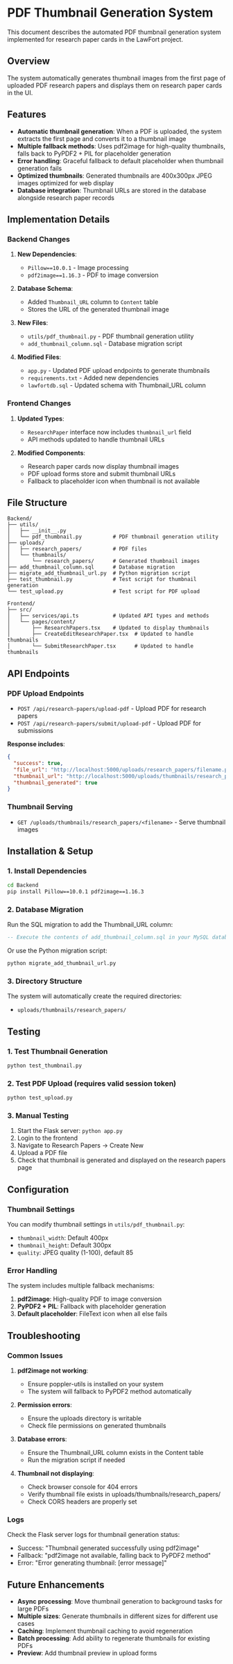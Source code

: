 # PDF Thumbnail Generation System

This document describes the automated PDF thumbnail generation system implemented for research paper cards in the LawFort project.

## Overview

The system automatically generates thumbnail images from the first page of uploaded PDF research papers and displays them on research paper cards in the UI.

## Features

- **Automatic thumbnail generation**: When a PDF is uploaded, the system extracts the first page and converts it to a thumbnail image
- **Multiple fallback methods**: Uses pdf2image for high-quality thumbnails, falls back to PyPDF2 + PIL for placeholder generation
- **Error handling**: Graceful fallback to default placeholder when thumbnail generation fails
- **Optimized thumbnails**: Generated thumbnails are 400x300px JPEG images optimized for web display
- **Database integration**: Thumbnail URLs are stored in the database alongside research paper records

## Implementation Details

### Backend Changes

1. **New Dependencies**:
   - `Pillow==10.0.1` - Image processing
   - `pdf2image==1.16.3` - PDF to image conversion

2. **Database Schema**:
   - Added `Thumbnail_URL` column to `Content` table
   - Stores the URL of the generated thumbnail image

3. **New Files**:
   - `utils/pdf_thumbnail.py` - PDF thumbnail generation utility
   - `add_thumbnail_column.sql` - Database migration script

4. **Modified Files**:
   - `app.py` - Updated PDF upload endpoints to generate thumbnails
   - `requirements.txt` - Added new dependencies
   - `lawfortdb.sql` - Updated schema with Thumbnail_URL column

### Frontend Changes

1. **Updated Types**:
   - `ResearchPaper` interface now includes `thumbnail_url` field
   - API methods updated to handle thumbnail URLs

2. **Modified Components**:
   - Research paper cards now display thumbnail images
   - PDF upload forms store and submit thumbnail URLs
   - Fallback to placeholder icon when thumbnail is not available

## File Structure

```
Backend/
├── utils/
│   ├── __init__.py
│   └── pdf_thumbnail.py          # PDF thumbnail generation utility
├── uploads/
│   ├── research_papers/          # PDF files
│   └── thumbnails/
│       └── research_papers/      # Generated thumbnail images
├── add_thumbnail_column.sql      # Database migration
├── migrate_add_thumbnail_url.py  # Python migration script
├── test_thumbnail.py             # Test script for thumbnail generation
└── test_upload.py                # Test script for PDF upload

Frontend/
├── src/
│   ├── services/api.ts           # Updated API types and methods
│   └── pages/content/
│       ├── ResearchPapers.tsx    # Updated to display thumbnails
│       ├── CreateEditResearchPaper.tsx  # Updated to handle thumbnails
│       └── SubmitResearchPaper.tsx      # Updated to handle thumbnails
```

## API Endpoints

### PDF Upload Endpoints
- `POST /api/research-papers/upload-pdf` - Upload PDF for research papers
- `POST /api/research-papers/submit/upload-pdf` - Upload PDF for submissions

**Response includes**:
```json
{
  "success": true,
  "file_url": "http://localhost:5000/uploads/research_papers/filename.pdf",
  "thumbnail_url": "http://localhost:5000/uploads/thumbnails/research_papers/thumbnail.jpg",
  "thumbnail_generated": true
}
```

### Thumbnail Serving
- `GET /uploads/thumbnails/research_papers/<filename>` - Serve thumbnail images

## Installation & Setup

### 1. Install Dependencies
```bash
cd Backend
pip install Pillow==10.0.1 pdf2image==1.16.3
```

### 2. Database Migration
Run the SQL migration to add the Thumbnail_URL column:
```sql
-- Execute the contents of add_thumbnail_column.sql in your MySQL database
```

Or use the Python migration script:
```bash
python migrate_add_thumbnail_url.py
```

### 3. Directory Structure
The system will automatically create the required directories:
- `uploads/thumbnails/research_papers/`

## Testing

### 1. Test Thumbnail Generation
```bash
python test_thumbnail.py
```

### 2. Test PDF Upload (requires valid session token)
```bash
python test_upload.py
```

### 3. Manual Testing
1. Start the Flask server: `python app.py`
2. Login to the frontend
3. Navigate to Research Papers → Create New
4. Upload a PDF file
5. Check that thumbnail is generated and displayed on the research papers page

## Configuration

### Thumbnail Settings
You can modify thumbnail settings in `utils/pdf_thumbnail.py`:
- `thumbnail_width`: Default 400px
- `thumbnail_height`: Default 300px
- `quality`: JPEG quality (1-100), default 85

### Error Handling
The system includes multiple fallback mechanisms:
1. **pdf2image**: High-quality PDF to image conversion
2. **PyPDF2 + PIL**: Fallback with placeholder generation
3. **Default placeholder**: FileText icon when all else fails

## Troubleshooting

### Common Issues

1. **pdf2image not working**: 
   - Ensure poppler-utils is installed on your system
   - The system will fallback to PyPDF2 method automatically

2. **Permission errors**:
   - Ensure the uploads directory is writable
   - Check file permissions on generated thumbnails

3. **Database errors**:
   - Ensure the Thumbnail_URL column exists in the Content table
   - Run the migration script if needed

4. **Thumbnail not displaying**:
   - Check browser console for 404 errors
   - Verify thumbnail file exists in uploads/thumbnails/research_papers/
   - Check CORS headers are properly set

### Logs
Check the Flask server logs for thumbnail generation status:
- Success: "Thumbnail generated successfully using pdf2image"
- Fallback: "pdf2image not available, falling back to PyPDF2 method"
- Error: "Error generating thumbnail: [error message]"

## Future Enhancements

- **Async processing**: Move thumbnail generation to background tasks for large PDFs
- **Multiple sizes**: Generate thumbnails in different sizes for different use cases
- **Caching**: Implement thumbnail caching to avoid regeneration
- **Batch processing**: Add ability to regenerate thumbnails for existing PDFs
- **Preview**: Add thumbnail preview in upload forms
